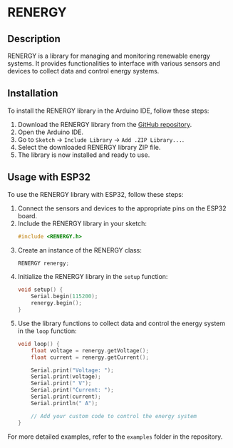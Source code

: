 # RENERGY

## Description

RENERGY is a library for managing and monitoring renewable energy systems. It provides functionalities to interface with various sensors and devices to collect data and control energy systems.

## Installation

To install the RENERGY library in the Arduino IDE, follow these steps:

1. Download the RENERGY library from the [GitHub repository](https://github.com/ClaudioSeda/RENERGY).
2. Open the Arduino IDE.
3. Go to `Sketch` -> `Include Library` -> `Add .ZIP Library...`.
4. Select the downloaded RENERGY library ZIP file.
5. The library is now installed and ready to use.

## Usage with ESP32

To use the RENERGY library with ESP32, follow these steps:

1. Connect the sensors and devices to the appropriate pins on the ESP32 board.
2. Include the RENERGY library in your sketch:
    ```cpp
    #include <RENERGY.h>
    ```
3. Create an instance of the RENERGY class:
    ```cpp
    RENERGY renergy;
    ```
4. Initialize the RENERGY library in the `setup` function:
    ```cpp
    void setup() {
        Serial.begin(115200);
        renergy.begin();
    }
    ```
5. Use the library functions to collect data and control the energy system in the `loop` function:
    ```cpp
    void loop() {
        float voltage = renergy.getVoltage();
        float current = renergy.getCurrent();

        Serial.print("Voltage: ");
        Serial.print(voltage);
        Serial.print(" V");
        Serial.print("Current: ");
        Serial.print(current);
        Serial.println(" A");

        // Add your custom code to control the energy system
    }
    ```

For more detailed examples, refer to the `examples` folder in the repository.

